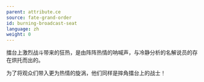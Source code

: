 ```yaml
---
parent: attribute.ce
source: fate-grand-order
id: burning-broadcast-seat
language: zh
weight: 0
---
```


擂台上激烈战斗带来的狂热，是由阵阵热情的呐喊声，与冷静分析的名解说员的存在烘托而出的。

为了将观众们带入更为热情的旋涡，他们同样是摔角擂台上的战士！
